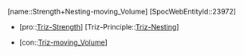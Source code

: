 ﻿---
type: TrizContradiction
aliases:
- Strength+Nesting-moving_Volume
license: CC BY-SA 4.0
copyright: https://github.com/SpocWeb
IsDeleted: false
IsReadOnly: false
Confidential: public
tags: 
- Triz/Contradiction
---
[name::Strength+Nesting-moving_Volume]
[SpocWebEntityId::23972]
+ [pro::[Triz-Strength](tech/Triz/Parameter/Triz-Strength.md)]
[Triz-Principle::[Triz-Nesting](tech/Triz/Principle/Triz-Nesting.md)]
- [con::[Triz-moving_Volume](tech/Triz/Parameter/Triz-moving_Volume.md)]


